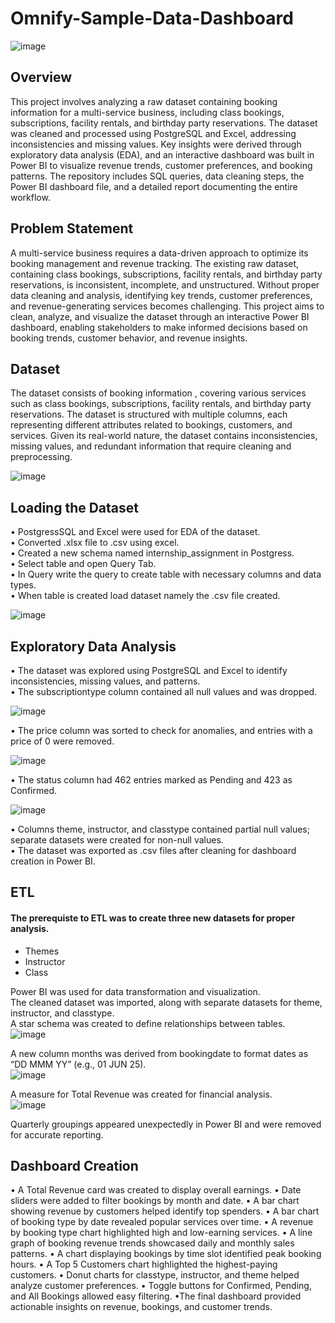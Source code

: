 # Omnify-Sample-Data-Dashboard

![image](https://github.com/user-attachments/assets/7820a654-8a74-4caa-a177-a600b3a7c5a9)

## Overview
This project involves analyzing a raw dataset containing booking information for a multi-service business, including class bookings, subscriptions, facility rentals, and birthday party reservations. The dataset was cleaned and processed using PostgreSQL and Excel, addressing inconsistencies and missing values. Key insights were derived through exploratory data analysis (EDA), and an interactive dashboard was built in Power BI to visualize revenue trends, customer preferences, and booking patterns. The repository includes SQL queries, data cleaning steps, the Power BI dashboard file, and a detailed report documenting the entire workflow.

## Problem Statement
A multi-service business requires a data-driven approach to optimize its booking management and revenue tracking. The existing raw dataset, containing class bookings, subscriptions, facility rentals, and birthday party reservations, is inconsistent, incomplete, and unstructured. Without proper data cleaning and analysis, identifying key trends, customer preferences, and revenue-generating services becomes challenging. This project aims to clean, analyze, and visualize the dataset through an interactive Power BI dashboard, enabling stakeholders to make informed decisions based on booking trends, customer behavior, and revenue insights.

## Dataset
The dataset consists of booking information , covering various services such as class bookings, subscriptions, facility rentals, and birthday party reservations. The dataset is structured with multiple columns, each representing different attributes related to bookings, customers, and services. Given its real-world nature, the dataset contains inconsistencies, missing values, and redundant information that require cleaning and preprocessing.

![image](https://github.com/user-attachments/assets/dad80c12-ff1b-4d03-9d78-dd0432df8589)

## Loading the Dataset
• PostgressSQL and Excel were used for EDA of the dataset.<br>
•	Converted .xlsx file to .csv using excel.<br>
•	Created a new schema named internship_assignment in Postgress.<br>
•	Select table and open Query Tab.<br>
•	In Query write the query to create table with necessary columns and data types.<br>
•	When table is created load dataset namely the .csv file created.<br>

![image](https://github.com/user-attachments/assets/485a2ab1-13aa-4b92-9a58-b7c5fe091c76)

## Exploratory Data Analysis
• The dataset was explored using PostgreSQL and Excel to identify inconsistencies, missing values, and patterns.<br>
• The subscriptiontype column contained all null values and was dropped.<br>

![image](https://github.com/user-attachments/assets/91f05dee-4175-4936-bbe1-d128307111b9)

• The price column was sorted to check for anomalies, and entries with a price of 0 were removed.<br>

![image](https://github.com/user-attachments/assets/6abb1152-d205-4a7c-8c69-f535a8ac7409)

• The status column had 462 entries marked as Pending and 423 as Confirmed.<br>

![image](https://github.com/user-attachments/assets/c0620fce-faf3-4f2e-97ef-f08b3fce4e68)

• Columns theme, instructor, and classtype contained partial null values; separate datasets were created for non-null values.<br>
• The dataset was exported as .csv files after cleaning for dashboard creation in Power BI.<br>

## ETL
#### The prerequiste to ETL was to create three new datasets for proper analysis.
- Themes
- Instructor
- Class

Power BI was used for data transformation and visualization.<br>
The cleaned dataset was imported, along with separate datasets for theme, instructor, and classtype.<br>
A star schema was created to define relationships between tables.<br>
![image](https://github.com/user-attachments/assets/8959f55e-d02b-44e5-bcc2-4b41809be8fe)

A new column months was derived from bookingdate to format dates as “DD MMM YY” (e.g., 01 JUN 25).<br>
![image](https://github.com/user-attachments/assets/7f208c76-6fbe-4676-85fb-b5089e7674b8)

A measure for Total Revenue was created for financial analysis.<br>
![image](https://github.com/user-attachments/assets/c6cfaf89-eb9d-42db-bad2-aba84527c83b)

Quarterly groupings appeared unexpectedly in Power BI and were removed for accurate reporting.<br>

## Dashboard Creation
• A Total Revenue card was created to display overall earnings.
• Date sliders were added to filter bookings by month and date.
• A bar chart showing revenue by customers helped identify top spenders.
• A bar chart of booking type by date revealed popular services over time.
• A revenue by booking type chart highlighted high and low-earning services.
• A line graph of booking revenue trends showcased daily and monthly sales patterns.
• A chart displaying bookings by time slot identified peak booking hours.
• A Top 5 Customers chart highlighted the highest-paying customers.
• Donut charts for classtype, instructor, and theme helped analyze customer preferences.
• Toggle buttons for Confirmed, Pending, and All Bookings allowed easy filtering.
•The final dashboard provided actionable insights on revenue, bookings, and customer trends.

